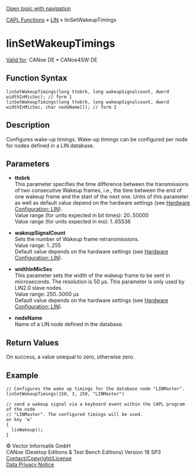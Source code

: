 [Open topic with navigation](../../../../../CANoeDEFamily.htm#Topics/CAPLFunctions/LIN/Functions/CAPLfunctionLINSetWakeupTimings.md)

[CAPL Functions](../../CAPLfunctions.md) » [LIN](../CAPLfunctionsLINOverview.md) » linSetWakeupTimings

# linSetWakeupTimings

[Valid for](../../../Shared/FeatureAvailability.md): CANoe DE • CANoe4SW DE

## Function Syntax

```plaintext
linSetWakeupTimings(long ttobrk, long wakeupSignalcount, dword widthInMicSec); // form 1
linSetWakeupTimings(long ttobrk, long wakeupSignalcount, dword widthInMicSec, char nodeName[]); // form 2
```

## Description

Configures wake-up timings. Wake-up timings can be configured per node for nodes defined in a LIN database.

## Parameters

- **ttobrk**  
  This parameter specifies the time difference between the transmissions of two consecutive Wakeup frames, i.e., the time between the end of one wakeup frame and the start of the next one. Units of this parameter as well as default value depend on the hardware settings (see [Hardware Configuration: LIN](../CAPLfunctionsLINHardwareConfiguration.md)).  
  Value range (for units expected in bit times): 20..50000  
  Value range (for units expected in ms): 1..65536

- **wakeupSignalCount**  
  Sets the number of Wakeup frame retransmissions.  
  Value range: 1..255  
  Default value depends on the hardware settings (see [Hardware Configuration: LIN](../CAPLfunctionsLINHardwareConfiguration.md)).

- **widthInMicSec**  
  This parameter sets the width of the wakeup frame to be sent in microseconds. The resolution is 50 µs. This parameter is only used by LIN2.0 slave nodes.  
  Value range: 250..5000 µs  
  Default value depends on the hardware settings (see [Hardware Configuration: LIN](../CAPLfunctionsLINHardwareConfiguration.md)).

- **nodeName**  
  Name of a LIN node defined in the database.

## Return Values

On success, a value unequal to zero, otherwise zero.

## Example

```plaintext
// Configures the wake up timings for the database node "LINMaster".
linSetWakeupTimings(150, 3, 250, "LINMaster")

// send a wakeup signal via a keyboard event within the CAPL program of the node 
// "LINMaster". The configured timings will be used.
on key 'w'
{
  linWakeup();
}
```

© Vector Informatik GmbH  
CANoe (Desktop Editions & Test Bench Editions) Version 18 SP3  
[Contact/Copyright/License](../../../Shared/ContactCopyrightLicense.md)  
[Data Privacy Notice](https://www.vector.com/int/en/company/get-info/privacy-policy/)